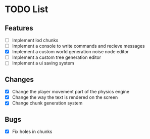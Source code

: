 # TODO List

## Features

- [ ] Implement lod chunks
- [ ] Implement a console to write commands and recieve messages
- [x] Implement a custom world generation noise node editor
- [ ] Implement a custom tree generation editor
- [ ] Implement a ui saving system

## Changes

- [x] Change the player movement part of the physics engine
- [x] Change the way the text is rendered on the screen
- [x] Change chunk generation system

## Bugs

- [x] Fix holes in chunks 